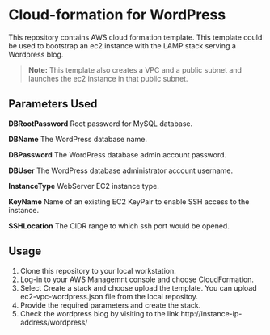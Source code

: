 # Cloud-formation for  WordPress

This repository contains AWS cloud formation template. This template could be used to bootstrap an ec2 instance with the LAMP stack serving a Wordpress blog.
> **Note:** This template also creates a VPC and a public subnet and launches the ec2 instance in that public subnet.

##  Parameters Used

**DBRootPassword** Root password for MySQL database.

**DBName** The WordPress database name.

**DBPassword** The WordPress database admin account password.

**DBUser** The WordPress database administrator account username.

**InstanceType** WebServer EC2 instance type.

**KeyName** Name of an existing EC2 KeyPair to enable SSH access to the instance.

**SSHLocation** The CIDR range to which ssh port would be opened.

##  Usage

1. Clone this repository to your local workstation.
2. Log-in to your AWS Managemnt console and choose CloudFormation.
3. Select Create a stack and choose upload the template. You can upload ec2-vpc-wordpress.json file from the local repositoy.
4. Provide the required parameters and create the stack.
5. Check the wordpress blog by visiting to the link http://instance-ip-address/wordpress/
